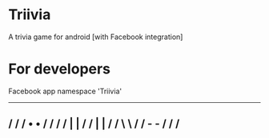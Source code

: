 # Triivia
A trivia game for android [with Facebook integration]
# For developers
Facebook app namespace 'Triivia'

---------------------
/                   /
/       •   •       /
/                   /
/       |   |       /
/       |   |       /
/       \   \       /
/        -   -      /
/                   /
---------------------
